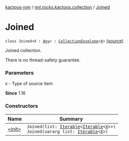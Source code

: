 [kactoos-jvm](../../index.md) / [nnl.rocks.kactoos.collection](../index.md) / [Joined](./index.md)

# Joined

`class Joined<X : `[`Any`](https://kotlinlang.org/api/latest/jvm/stdlib/kotlin/-any/index.html)`> : `[`CollectionEnvelope`](../-collection-envelope/index.md)`<`[`X`](index.md#X)`>` [(source)](https://github.com/neonailol/kactoos/blob/master/kactoos-jvm/src/main/kotlin/nnl/rocks/kactoos/collection/Joined.kt#L14)

Joined collection.

There is no thread-safety guarantee.

### Parameters

`X` - Type of source item

**Since**
1.16

### Constructors

| Name | Summary |
|---|---|
| [&lt;init&gt;](-init-.md) | `Joined(list: `[`Iterable`](https://kotlinlang.org/api/latest/jvm/stdlib/kotlin.collections/-iterable/index.html)`<`[`Iterable`](https://kotlinlang.org/api/latest/jvm/stdlib/kotlin.collections/-iterable/index.html)`<`[`X`](index.md#X)`>>)`<br>`Joined(vararg list: `[`Iterable`](https://kotlinlang.org/api/latest/jvm/stdlib/kotlin.collections/-iterable/index.html)`<`[`X`](index.md#X)`>)` |
